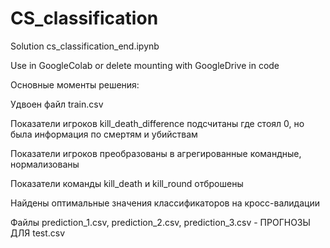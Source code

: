 # CS_classification
Solution cs_classification_end.ipynb

Use in GoogleColab or delete mounting with GoogleDrive in code

Основные моменты решения: 

Удвоен файл train.csv 

Показатели игроков kill_death_difference подсчитаны где стоял 0, но была информация по смертям и убийствам

Показатели игроков преобразованы в агрегированные командные, нормализованы

Показатели команды kill_death и kill_round отброшены

Найдены оптимальные значения классификаторов на кросс-валидации


  Файлы prediction_1.csv, prediction_2.csv, prediction_3.csv - ПРОГНОЗЫ ДЛЯ test.csv
